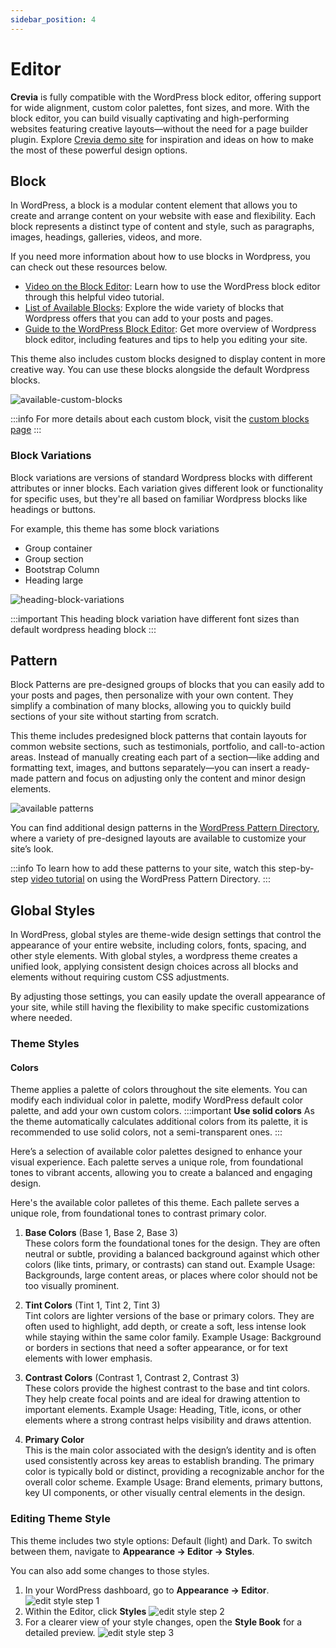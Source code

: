 ```yaml
---
sidebar_position: 4
---
```

# Editor
**Crevia** is fully compatible with the WordPress block editor, offering support for wide alignment, custom color palettes, font sizes, and more. With the block editor, you can build visually captivating and high-performing websites featuring creative layouts—without the need for a page builder plugin. Explore [Crevia demo site](https://wpdemo.ajufbox.com/crevia) for inspiration and ideas on how to make the most of these powerful design options.

## Block
In WordPress, a block is a modular content element that allows you to create and arrange content on your website with ease and flexibility. Each block represents a distinct type of content and style, such as paragraphs, images, headings, galleries, videos, and more. 

If you need more information about how to use blocks in Wordpress, you can check out these resources below.
- [Video on the Block Editor](https://www.youtube.com/watch?v=jA6AbrVwd3o): Learn how to use the WordPress block editor through this helpful video tutorial.
- [List of Available Blocks](https://wordpress.org/documentation/article/blocks-list/): Explore the wide variety of blocks that Wordpress offers that you can add to your posts and pages.
- [Guide to the WordPress Block Editor](https://wordpress.org/documentation/article/wordpress-block-editor/): Get more overview of Wordpress block editor, including features and tips to help you editing your site. 


This theme also includes custom blocks designed to display content in more creative way. You can use these blocks alongside the default Wordpress blocks. 

![available-custom-blocks](/img/crevia/available-custom-blocks.jpg)

:::info
For more details about each custom block, visit the [custom blocks page](/docs/category/custom-blocks)
:::

### Block Variations

Block variations are versions of standard Wordpress blocks with different attributes or inner blocks. Each variation gives different look or functionality for specific uses, but they're all based on familiar Wordpress blocks like headings or buttons. 

For example, this theme has some block variations
- Group container 
- Group section
- Bootstrap Column  
- Heading large

![heading-block-variations](/img/crevia/block-variations.jpg)

:::important
This heading block variation have different font sizes than default wordpress heading block
:::


## Pattern
Block Patterns are pre-designed groups of blocks that you can easily add to your posts and pages, then personalize with your own content. They simplify a combination of many blocks, allowing you to quickly build sections of your site without starting from scratch.

This theme includes predesigned block patterns that contain layouts for common website sections, such as testimonials, portfolio, and call-to-action areas. Instead of manually creating each part of a section—like adding and formatting text, images, and buttons separately—you can insert a ready-made pattern and focus on adjusting only the content and minor design elements.

![available patterns](/img/crevia/available-patterns.jpg)


You can find additional design patterns in the [WordPress Pattern Directory](https://wordpress.org/patterns/), where a variety of pre-designed layouts are available to customize your site’s look. 

:::info
To learn how to add these patterns to your site, watch this step-by-step [video tutorial](https://www.youtube.com/watch?v=UlTC6yKzOJM) on using the WordPress Pattern Directory.
:::


## Global Styles
In WordPress, global styles are theme-wide design settings that control the appearance of your entire website, including colors, fonts, spacing, and other style elements. With global styles, a wordpress theme creates a unified look, applying consistent design choices across all blocks and elements without requiring custom CSS adjustments. 

By adjusting those settings, you can easily update the overall appearance of your site, while still having the flexibility to make specific customizations where needed.
### Theme Styles
#### Colors
Theme applies a palette of colors throughout the site elements. You can modify each individual color in palette, modify WordPress default color palette, and add your own custom colors.
:::important
**Use solid colors**
As the theme automatically calculates additional colors from its palette, it is recommended to use solid colors, not a semi-transparent ones.
:::

Here’s a selection of available color palettes designed to enhance your visual experience. Each palette serves a unique role, from foundational tones to vibrant accents, allowing you to create a balanced and engaging design.

Here's the available color palletes of this theme. Each pallete serves a unique role, from foundational tones to contrast primary color.

1. **Base Colors** (Base 1, Base 2, Base 3)<br/>
   These colors form the foundational tones for the design. They are often neutral or subtle, providing a balanced background against which other colors (like tints, primary, or contrasts) can stand out. Example Usage: Backgrounds, large content areas, or places where color should not be too visually prominent.

2. **Tint Colors** (Tint 1, Tint 2, Tint 3)<br/>
   Tint colors are lighter versions of the base or primary colors. They are often used to highlight, add depth, or create a soft, less intense look while staying within the same color family. Example Usage: Background or borders in sections that need a softer appearance, or for text elements with lower emphasis.
   
3. **Contrast Colors** (Contrast 1, Contrast 2, Contrast 3)<br/>
   These colors provide the highest contrast to the base and tint colors. They help create focal points and are ideal for drawing attention to important elements. Example Usage: Heading, Title, icons, or other elements where a strong contrast helps visibility and draws attention.

4. **Primary Color**<br/>
   This is the main color associated with the design’s identity and is often used consistently across key areas to establish branding. The primary color is typically bold or distinct, providing a recognizable anchor for the overall color scheme. Example Usage: Brand elements, primary buttons, key UI components, or other visually central elements in the design.


### Editing Theme Style
This theme includes two style options: Default (light) and Dark. To switch between them, navigate to **Appearance → Editor → Styles**. 

You can also add some changes to those styles.
1. In your WordPress dashboard, go to **Appearance → Editor**.
![edit style step 1](/img/crevia/edit-style-step-1.jpg)
2. Within the Editor, click **Styles** 
![edit style step 2](/img/crevia/edit-style-step-2.jpg)
3. For a clearer view of your style changes, open the **Style Book** for a detailed preview.
![edit style step 3](/img/crevia/edit-style-step-3.jpg)